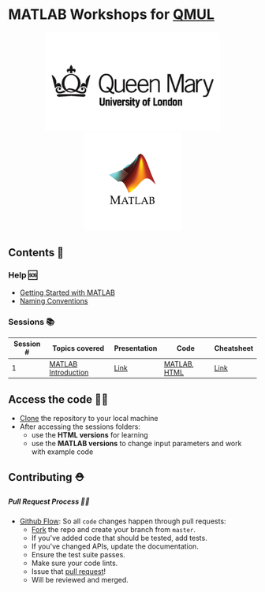 # MATLAB Workshops for [QMUL](https://www.qmul.ac.uk/)

<p align="center">
  <a href="https://www.linkedin.com/in/mugheesasif/">
    <img height=200 src="images/qm-logo.jpg">
    <img height=200 src="images/Matlab-Logo.png">	
  </a>
</p>

## Contents 🧾

### Help 🆘

* [Getting Started with MATLAB](https://github.com/mughees-asif/matlab-qmul/blob/master/assets/getting-started.pdf)
* [Naming Conventions](https://github.com/mughees-asif/matlab-qmul/blob/master/assets/naming-conventions.pdf)

### Sessions 📚

| Session # | Topics covered | Presentation | Code | Cheatsheet | 
| ------------- | ------------- | ------------- | ------------- | ------------- | 
| 1 | [MATLAB Introduction](https://www.mathworks.com/products/matlab.html) | [Link](https://github.com/mughees-asif/matlab-qmul/blob/master/session1-matlab_basics/session1_powerpoint.pdf) | [MATLAB](https://github.com/mughees-asif/matlab-qmul/tree/master/session1-matlab_basics/code-matlab), [HTML](https://github.com/mughees-asif/matlab-qmul/tree/master/session1-matlab_basics/code-pdf) | [Link](https://github.com/mughees-asif/matlab-qmul/blob/master/session1-matlab_basics/matlab-basic-functions-reference.pdf) | 

## Access the code 👨‍💻

* [Clone](https://docs.github.com/en/free-pro-team@latest/github/creating-cloning-and-archiving-repositories/cloning-a-repository#cloning-a-repository-to-github-desktop) the repository to your local machine
* After accessing the sessions folders:
	* use the **HTML versions** for learning
	* use the **MATLAB versions** to change input parameters and work with example code

## Contributing ⛑

##### Pull Request Process 👩‍🔧

* [Github Flow](https://guides.github.com/introduction/flow/index.html): So all `code` changes happen through pull requests:
	* [Fork](https://docs.github.com/en/get-started/quickstart/fork-a-repo) the repo and create your branch from `master`.
	* If you've added code that should be tested, add tests.
	* If you've changed APIs, update the documentation.
	* Ensure the test suite passes.
	* Make sure your code lints.
	* Issue that [pull request](https://docs.github.com/en/github/collaborating-with-pull-requests/proposing-changes-to-your-work-with-pull-requests/creating-a-pull-request-from-a-fork)!
	* Will be reviewed and merged.